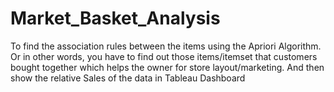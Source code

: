 # Market_Basket_Analysis
To find the association rules between the items using the Apriori Algorithm. Or in other words, you have to find out those items/itemset that customers bought together which helps the owner for store layout/marketing. And then show the relative Sales of the data in Tableau Dashboard 
